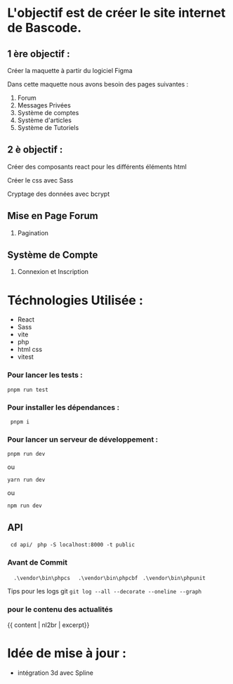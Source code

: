 # L'objectif est de créer le site internet de Bascode.

## 1 ère objectif : 

Créer la maquette à partir du logiciel Figma

Dans cette maquette nous avons besoin des pages suivantes :

1. Forum
2. Messages Privées 
3. Système de comptes 
4. Système d'articles
5. Système de Tutoriels

## 2 è objectif : 

Créer des composants react pour les différents éléments html

Créer le css avec Sass


Cryptage des données avec bcrypt



## Mise en Page Forum

1. Pagination


## Système de Compte

1. Connexion et Inscription

# Téchnologies Utilisée : 
- React 
- Sass
- vite
- php
- html css
- vitest


### Pour lancer les tests : 
` pnpm run test `

### Pour installer les dépendances : 

` pnpm i`

### Pour lancer un serveur de développement : 

` pnpm run dev `

ou

` yarn run dev `

ou 

` npm run dev `


## API

` cd api/`
` php -S localhost:8000 -t public`

### Avant de Commit

`  .\vendor\bin\phpcs`
`  .\vendor\bin\phpcbf`
` .\vendor\bin\phpunit`  

Tips pour les logs git
` git log --all --decorate --oneline --graph `

### pour le contenu des actualités


{{ content | nl2br | excerpt}}

# Idée de mise à jour : 
- intégration 3d avec Spline






